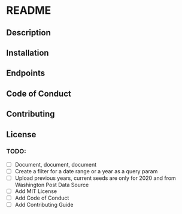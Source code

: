 # README

## Description

## Installation

## Endpoints

## Code of Conduct

## Contributing

## License

### TODO:
- [ ] Document, document, document
- [ ] Create a filter for a date range or a year as a query param
- [ ] Upload previous years, current seeds are only for 2020 and from Washington Post Data Source
- [ ] Add MIT License
- [ ] Add Code of Conduct
- [ ] Add Contributing Guide
